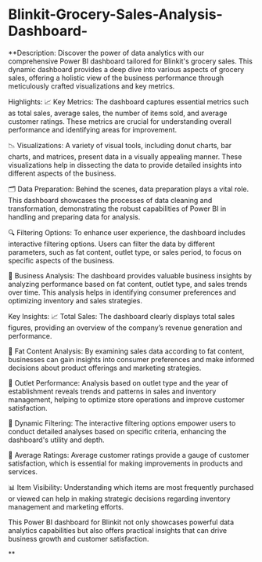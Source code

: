 # Blinkit-Grocery-Sales-Analysis-Dashboard-
**Description:
Discover the power of data analytics with our comprehensive Power BI dashboard tailored for Blinkit's grocery sales. This dynamic dashboard provides a deep dive into various aspects of grocery sales, offering a holistic view of the business performance through meticulously crafted visualizations and key metrics.

Highlights:
📈 Key Metrics: The dashboard captures essential metrics such as total sales, average sales, the number of items sold, and average customer ratings. These metrics are crucial for understanding overall performance and identifying areas for improvement.

📉 Visualizations: A variety of visual tools, including donut charts, bar charts, and matrices, present data in a visually appealing manner. These visualizations help in dissecting the data to provide detailed insights into different aspects of the business.

🗂️ Data Preparation: Behind the scenes, data preparation plays a vital role. This dashboard showcases the processes of data cleaning and transformation, demonstrating the robust capabilities of Power BI in handling and preparing data for analysis.

🔍 Filtering Options: To enhance user experience, the dashboard includes interactive filtering options. Users can filter the data by different parameters, such as fat content, outlet type, or sales period, to focus on specific aspects of the business.

🧐 Business Analysis: The dashboard provides valuable business insights by analyzing performance based on fat content, outlet type, and sales trends over time. This analysis helps in identifying consumer preferences and optimizing inventory and sales strategies.

Key Insights:
📈 Total Sales: The dashboard clearly displays total sales figures, providing an overview of the company’s revenue generation and performance.

🍏 Fat Content Analysis: By examining sales data according to fat content, businesses can gain insights into consumer preferences and make informed decisions about product offerings and marketing strategies.

🏬 Outlet Performance: Analysis based on outlet type and the year of establishment reveals trends and patterns in sales and inventory management, helping to optimize store operations and improve customer satisfaction.

🔄 Dynamic Filtering: The interactive filtering options empower users to conduct detailed analyses based on specific criteria, enhancing the dashboard's utility and depth.

🧮 Average Ratings: Average customer ratings provide a gauge of customer satisfaction, which is essential for making improvements in products and services.

📊 Item Visibility: Understanding which items are most frequently purchased or viewed can help in making strategic decisions regarding inventory management and marketing efforts.

This Power BI dashboard for Blinkit not only showcases powerful data analytics capabilities but also offers practical insights that can drive business growth and customer satisfaction.

**
